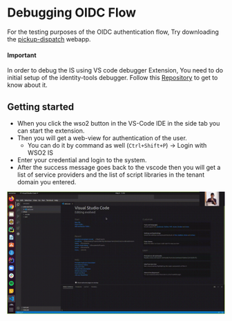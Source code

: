# Debugging OIDC Flow

For the testing purposes of the OIDC authentication flow, Try downloading the [pickup-dispatch](https://is.docs.wso2.com/en/latest/learn/deploying-the-sample-app/#deploying-the-pickup-dispatch-webapp) webapp. 

#### Important
In order to debug the IS using VS code debugger Extension, You need to do initial setup of the identity-tools
 debugger. Follow this [Repository](https://github.com/wso2-extensions/identity-tools-debugger) to get to know about it. 
 

## Getting started

- When you click the wso2 button in the VS-Code IDE in the side tab you can start the extension.
- Then you will get a web-view for authentication of the user. 
    - You can do it by command as well (`Ctrl+Shift+P`) -> Login with WSO2 IS
- Enter your credential and login to the system.
- After the success message goes back to the vscode then you will get a list of service providers and the list of script libraries in the tenant domain you entered.

![](/docs/resources/Auth.gif)

